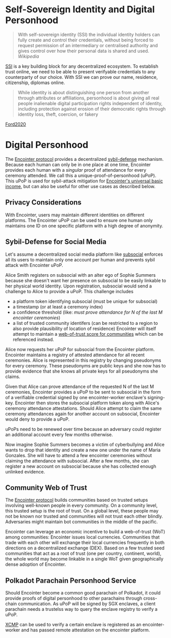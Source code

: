 # Self-Sovereign Identity and Digital Personhood

> With self-sovereign identity (SSI) the individual identity holders can fully create and control their credentials, without being forced to request permission of an intermediary or centralised authority and gives control over how their personal data is shared and used. *Wikipedia*

[SSI](https://en.wikipedia.org/wiki/Self-sovereign_identity) is a key building block for any decentralized ecosystem. To establish trust online, we need to be able to present verifyable credentials to any counterparty of our choice. With SSI we can prove our name, residence, citizenship, diplomas online.

> While identity is about distinguishing one person from another through attributes or affiliations, personhood is about giving all real people inalienable digital participation rights independent of identity, including protection against erosion of their democratic rights through identity loss, theft, coercion, or fakery

[Ford2020](https://arxiv.org/pdf/2011.02412.pdf)


# Digital Personhood

The [Encointer protocol](./protocol.md) provides a decentralized [sybil-defense](https://en.wikipedia.org/wiki/Sybil_attack) mechanism. Because each human can only be in one place at one time, Encointer provides each human with a *singular* proof of attendance for every ceremony attended. We call this a  unique-proof-of-personhood (uPoP). This uPoP is used for sybil-attack mitigation for [Encointer's universal basic income](./economics-ubi.md), but can also be useful for other use cases as described below.

## Privacy Considerations

With Encointer, users may maintain different identities on different platforms. The Encointer uPoP can be used to ensure one human only maintains one ID on one specific platform with a high degree of anonymity.

## Sybil-Defense for Social Media 

Let's assume a decentralized social media platform like [subsocial](https://subsocial.network/) enforces all its users to maintain only one account per human and prevents sybil attack with Encointer uPoP.

Alice Smith registers on subsocial with an alter ego of Sophie Summers because she doesn't want her presence on subsocial to be easily linkable to her physical world identity. Upon registration, subsocial would send a challenge to Alice to provide a uPoP. This challenge includes 

  * a platform token identifying subsocial (must be unique for subsocial)
  * a timestamp (or at least a ceremony index)
  * a confidence threshold (like: *must prove attendance for N of the last M encointer ceremonies*)
  * a list of trusted community identifers (can be restricted to a region to also provide plausibility of location of residence) Encointer will itself attempt to maintain a [web-of-trust score for communities](#Community-Web-of-Trust) which can be referenced instead.

Alice now requests her uPoP for subsocial from the Encointer platform. Encointer maintains a registry of attested attendance for all recent ceremonies. Alice is represented in this registry by changing pseudonyms for every ceremony. These pseudonyms are public keys and she now has to provide evidence that she knows all private keys for all pseudonyms she claims. 

Given that Alice can prove attendance of the requested N of the last M ceremonies, Encointer provides a uPoP to be sent to subsocial in the form of a verifiable credential signed by one encointer-worker enclave's signing-key. Encointer then stores the subsocial platform token along with Alice's ceremony attendance attestations. Should Alice attempt to claim the same ceremony attendances again for another account on subsocial, Encointer would deny to provide a uPoP.

uPoPs need to be renewed over time because an adversary could register an additional account every few months otherwise.

Now imagine Sophie Summers becomes a victim of cyberbullying and Alice wants to drop that identity and create a new one under the name of Maria Gonzales. She will have to attend a few encointer ceremonies without claiming the attendance with subsocial. After a few months, she can register a new account on subsocial because she has collected enough unlinked evidence.

## Community Web of Trust

The [Encointer protocol](./protocol.md) builds communities based on trusted setups involving well-known people in every community. On a community level, this trusted setup is the root of trust. On a global level, these people may not be known nor trusted and communities will not trust each other blindly. Adversaries might maintain bot communities in the middle of the pacific. 

Encointer can leverage an economic incentive to build a web-of-trust (WoT) among communities: Encointer issues local currencies. Communities that trade with each other will exchange their local currencies frequently in both directions on a decentralized exchange (DEX). Based on a few trusted seed communities that act as a root of trust (one per country, continent, world), the whole world may become linkable in a single WoT given geographically dense adoption of Encointer.

## Polkadot Parachain Personhood Service

Should Encointer become a common good parachain of Polkadot, it could provide proofs of digital personhood to other parachains through cross-chain communication. As uPoP will be signed by SGX enclaves, a client parachain needs a trustelss way to query the enclave registry to verify a uPoP.

[XCMP](https://wiki.polkadot.network/docs/en/learn-crosschain) can be used to verify a certain enclave is registered as an encointer-worker and has passed remote attestation on the encointer platform.

